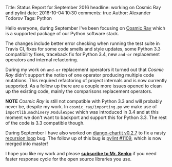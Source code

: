 Title: Status Report for September 2016
headline: working on Cosmic Ray and pylint
date: 2016-10-04 10:30
comments: true
Author: Alexander Todorov
Tags: Python

Hello everyone, during September I've been focusing on
[Cosmic Ray](https://github.com/sixty-north/cosmic-ray) which
is a supported package of our Python software stack.

The changes include better error checking when running the test suite in
Travis CI, fixes for some code smells and style updates, some Python 3.3
compatibility fixes, traceback fix for Python 3.4, new `and-or` replacement
operators and internal refactoring.

During my work on `and-or` replacement operators it turned out that *Cosmic Ray*
didn't support the notion of one operator producing multiple code mutations.
This required refactoring of project internals and is now currently supported.
As a follow up there are a couple more issues opened to clean up the existing
code, mainly the comparisons replacement operators.

**NOTE** *Cosmic Ray* is still not compatible with Python 3.3 and will probably
never be, despite my work. In `cosmic_ray/importing.py` we make use of
`importlib.machinery.ModuleSpec` which was introduced in 3.4 and at this moment
we don't want to backport and support this for Python 3.3. The rest of the code
is 3.3 compatible though.


During September I have also worked on
[django-chartit v0.2.7]({filename}2016-09-14-django-chartit-0.2.7.markdown) to fix
a nasty [recursion loop]({filename}2016-09-15-beware-recursion-loop-super.markdown)
bug. The follow up of this bug is 
[pylint #1109](https://github.com/PyCQA/pylint/pull/1109), which is now merged
into master!


I hope you like my work and please
**[subscribe to Mr. Senko]({filename}pages/subscribe.html)**
if you need faster response cycle for the open source libraries you use.
